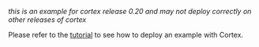 _this is an example for cortex release 0.20 and may not deploy correctly on other releases of cortex_

Please refer to the [tutorial](https://docs.cortex.dev/text-generator) to see how to deploy an example with Cortex.
